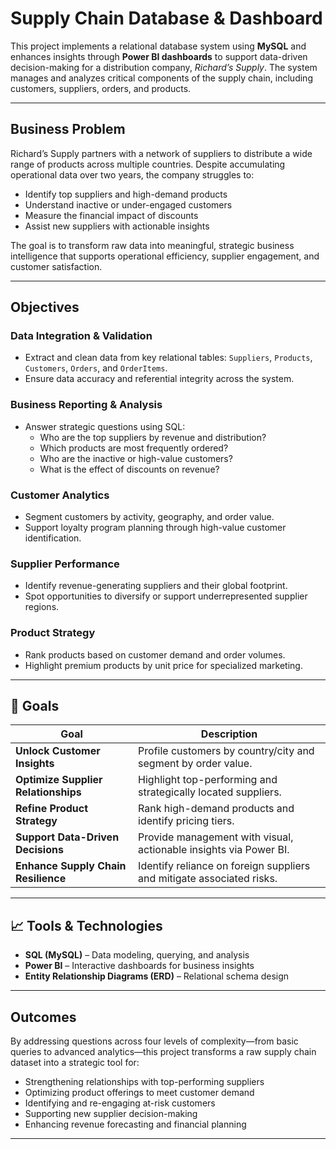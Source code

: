 # Supply Chain Database & Dashboard

This project implements a relational database system using **MySQL** and enhances insights through **Power BI dashboards** to support data-driven decision-making for a distribution company, *Richard’s Supply*. The system manages and analyzes critical components of the supply chain, including customers, suppliers, orders, and products.

---

## Business Problem

Richard’s Supply partners with a network of suppliers to distribute a wide range of products across multiple countries. Despite accumulating operational data over two years, the company struggles to:

- Identify top suppliers and high-demand products  
- Understand inactive or under-engaged customers  
- Measure the financial impact of discounts  
- Assist new suppliers with actionable insights  

The goal is to transform raw data into meaningful, strategic business intelligence that supports operational efficiency, supplier engagement, and customer satisfaction.

---

## Objectives

### Data Integration & Validation
- Extract and clean data from key relational tables: `Suppliers`, `Products`, `Customers`, `Orders`, and `OrderItems`.
- Ensure data accuracy and referential integrity across the system.

### Business Reporting & Analysis
- Answer strategic questions using SQL:
  - Who are the top suppliers by revenue and distribution?
  - Which products are most frequently ordered?
  - Who are the inactive or high-value customers?
  - What is the effect of discounts on revenue?
  
### Customer Analytics
- Segment customers by activity, geography, and order value.
- Support loyalty program planning through high-value customer identification.

### Supplier Performance
- Identify revenue-generating suppliers and their global footprint.
- Spot opportunities to diversify or support underrepresented supplier regions.

### Product Strategy
- Rank products based on customer demand and order volumes.
- Highlight premium products by unit price for specialized marketing.

---

## 📌 Goals

| Goal | Description |
|------|-------------|
| **Unlock Customer Insights** | Profile customers by country/city and segment by order value. |
| **Optimize Supplier Relationships** | Highlight top-performing and strategically located suppliers. |
| **Refine Product Strategy** | Rank high-demand products and identify pricing tiers. |
| **Support Data-Driven Decisions** | Provide management with visual, actionable insights via Power BI. |
| **Enhance Supply Chain Resilience** | Identify reliance on foreign suppliers and mitigate associated risks. |

---

## 📈 Tools & Technologies

- **SQL (MySQL)** – Data modeling, querying, and analysis
- **Power BI** – Interactive dashboards for business insights
- **Entity Relationship Diagrams (ERD)** – Relational schema design

---

## Outcomes

By addressing questions across four levels of complexity—from basic queries to advanced analytics—this project transforms a raw supply chain dataset into a strategic tool for:

- Strengthening relationships with top-performing suppliers  
- Optimizing product offerings to meet customer demand  
- Identifying and re-engaging at-risk customers  
- Supporting new supplier decision-making  
- Enhancing revenue forecasting and financial planning  

---
